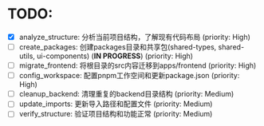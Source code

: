 # TODO:

- [x] analyze_structure: 分析当前项目结构，了解现有代码布局 (priority: High)
- [ ] create_packages: 创建packages目录和共享包(shared-types, shared-utils, ui-components) (**IN PROGRESS**) (priority: High)
- [ ] migrate_frontend: 将根目录的src内容迁移到apps/frontend (priority: High)
- [ ] config_workspace: 配置pnpm工作空间和更新package.json (priority: High)
- [ ] cleanup_backend: 清理重复的backend目录结构 (priority: Medium)
- [ ] update_imports: 更新导入路径和配置文件 (priority: Medium)
- [ ] verify_structure: 验证项目结构和功能正常 (priority: Medium)
